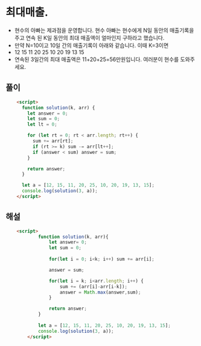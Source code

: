 # 최대매출.
- 현수의 아빠는 제과점을 운영합니다. 현수 아빠는 현수에게 N일 동안의 매출기록을 주고 연속 된 K일 동안의 최대 매출액이 얼마인지 구하라고 했습니다.
- 만약 N=10이고 10일 간의 매출기록이 아래와 같습니다. 이때 K=3이면
- 12 15 11 20 25 10 20 19 13 15  
- 연속된 3일간의 최대 매출액은 11+20+25=56만원입니다. 여러분이 현수를 도와주세요.



## 풀이
```html
    <script>
      function solution(k, arr) {
        let answer = 0;
        let sum = 0;
        let lt = 0;

        for (let rt = 0; rt < arr.length; rt++) {
          sum += arr[rt];
          if (rt >= k) sum -= arr[lt++];
          if (answer < sum) answer = sum;
        }

        return answer;
      }

      let a = [12, 15, 11, 20, 25, 10, 20, 19, 13, 15];
      console.log(solution(3, a));
    </script>
```


## 해설
```html
    <script>
            function solution(k, arr){
                let answer= 0;
                let sum = 0;
                
                for(let i = 0; i<k; i++) sum += arr[i];

                answer = sum;

                for(let i = k; i<arr.length; i++) {
                    sum += (arr[i]-arr[i-k]);
                    answer = Math.max(answer,sum);    
                }

                return answer;
            }
            
            let a = [12, 15, 11, 20, 25, 10, 20, 19, 13, 15];
            console.log(solution(3, a));
        </script>
```
